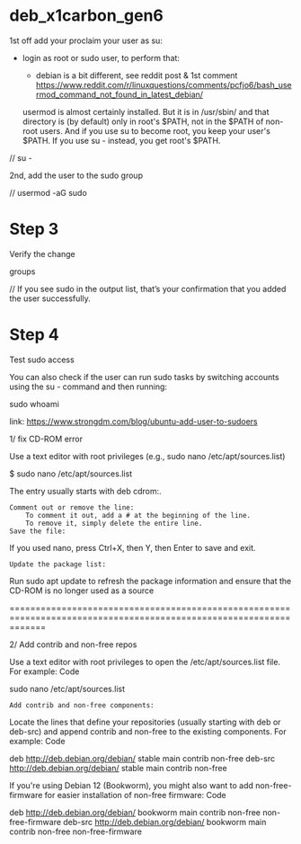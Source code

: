 # deb_x1carbon_gen6

1st off add your proclaim your user as su:

- login as root or sudo user, to perform that:
	+ debian is a bit different, see reddit post & 1st comment
	https://www.reddit.com/r/linuxquestions/comments/pcfjo6/bash_usermod_command_not_found_in_latest_debian/
	
	usermod is almost certainly installed. But it is in /usr/sbin/ and that directory is (by default) only in root's $PATH, not in the $PATH of non-root users. And if you use su to become 										root, you keep your user's $PATH. If you use su - instead, you get root's $PATH. 

// su - <username>

2nd, add the user to the sudo group

// usermod -aG sudo <username>

# Step 3
Verify the change

groups <username>

// If you see sudo in the output list, that’s your confirmation that you added the user successfully.

# Step 4
Test sudo access

You can also check if the user can run sudo tasks by switching accounts using the su - <username> command and then running:

sudo whoami


link:
https://www.strongdm.com/blog/ubuntu-add-user-to-sudoers


1/ fix CD-ROM error

Use a text editor with root privileges (e.g., sudo nano /etc/apt/sources.list)

$ sudo nano /etc/apt/sources.list

The entry usually starts with deb cdrom:. 

    Comment out or remove the line:
        To comment it out, add a # at the beginning of the line.
        To remove it, simply delete the entire line. 
    Save the file: 

If you used nano, press Ctrl+X, then Y, then Enter to save and exit. 

    Update the package list: 

Run sudo apt update to refresh the package information and ensure that the CD-ROM is no longer used as a source

===================================================================================================================

2/ Add contrib and non-free repos


Use a text editor with root privileges to open the /etc/apt/sources.list file. For example: 
Code

   sudo nano /etc/apt/sources.list

    Add contrib and non-free components: 

Locate the lines that define your repositories (usually starting with deb or deb-src) and append contrib and non-free to the existing components. For example: 
Code

   deb http://deb.debian.org/debian/ stable main contrib non-free
   deb-src http://deb.debian.org/debian/ stable main contrib non-free

If you're using Debian 12 (Bookworm), you might also want to add non-free-firmware for easier installation of non-free firmware: 
Code

   deb http://deb.debian.org/debian/ bookworm main contrib non-free non-free-firmware
   deb-src http://deb.debian.org/debian/ bookworm main contrib non-free non-free-firmware









